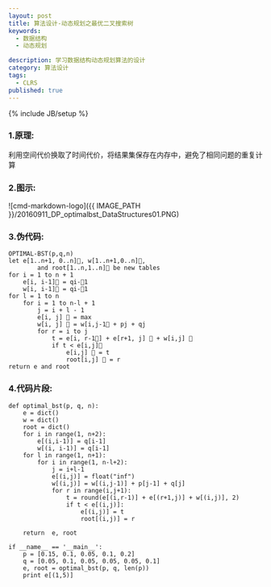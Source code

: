 ```yaml
---
layout: post
title: 算法设计-动态规划之最优二叉搜索树
keywords:
  - 数据结构
  - 动态规划

description: 学习数据结构动态规划算法的设计
category: 算法设计
tags:
  - CLRS
published: true
---
```

{% include JB/setup %}



<!--more-->
### 1.原理:
利用空间代价换取了时间代价，将结果集保存在内存中，避免了相同问题的重复计算

### 2.图示:
![cmd-markdown-logo]({{ IMAGE_PATH }}/20160911_DP_optimalbst_DataStructures01.PNG)


### 3.伪代码:
```
OPTIMAL-BST(p,q,n)
let e[1..n+1, 0..n], w[1..n+1,0..n],
        and root[1..n,1..n] be new tables
for i = 1 to n + 1
    e[i, i-1] = qi-1
    w[i, i-1] = qi-1
for l = 1 to n
    for i = 1 to n-l + 1
        j = i + l - 1
        e[i, j]  = max
        w[i, j]  = w[i,j-1 + pj + qj
        for r = i to j
            t = e[i, r-1] + e[r+1, j]  + w[i,j] 
            if t < e[i,j]
                e[i,j]  = t
                root[i,j]  = r
return e and root

``` 

### 4.代码片段:
```
def optimal_bst(p, q, n):
    e = dict()
    w = dict()
    root = dict()
    for i in range(1, n+2):
        e[(i,i-1)] = q[i-1]
        w[(i, i-1)] = q[i-1]
    for l in range(1, n+1):
        for i in range(1, n-l+2):
            j = i+l-1
            e[(i,j)] = float("inf")
            w[(i,j)] = w[(i,j-1)] + p[j-1] + q[j]
            for r in range(i,j+1):
                t = round(e[(i,r-1)] + e[(r+1,j)] + w[(i,j)], 2)
                if t < e[(i,j)]:
                    e[(i,j)] = t
                    root[(i,j)] = r

    return  e, root

if __name__ == '__main__':
    p = [0.15, 0.1, 0.05, 0.1, 0.2]
    q = [0.05, 0.1, 0.05, 0.05, 0.05, 0.1]
    e, root = optimal_bst(p, q, len(p))
    print e[(1,5)]

```
